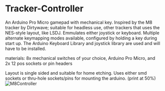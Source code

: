 # Tracker-Controller
An Arduino Pro Micro gamepad with mechanical key. Inspired by the M8 tracker by Dirtywave; suitable for headless use, other trackers that uses the NES-style layout, like LSDJ.
Emmulates either joystick or keyboard.  Multiple alternate keymapping modes available, 
configured by holding a key during start up.   The Arduino Keyboard Library and joystick library are used and will have to be installed.

materials:
8x mechanical switches of your choice, Arduino Pro Micro, and 2x 12 pos sockets or pin headers

Layout is single sided and suitable for home etching.   Uses either smd sockets or thru-hole sockets/pins for mounting the arduino.
(print at 50%)
![M8Controller](https://github.com/miotislucifugis/Tracker-Controller/assets/20709580/824c516a-1140-4270-9e31-48e3c63163a6)
